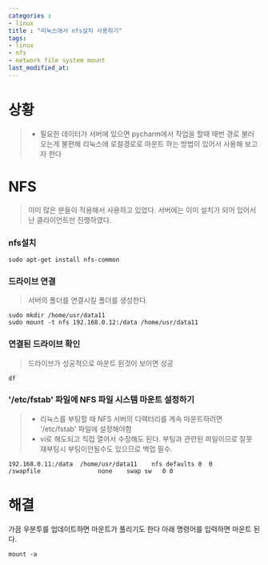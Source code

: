```yaml
---
categories : 
- linux
title : "리눅스에서 nfs설치 사용하기"
tags:
- linux
- nfs
- network file system mount
last_modified_at:
---
```


# 상황
> - 필요한 데이터가 서버에 있으면 pycharm에서 작업을 할때 매번 경로 불러오는게 불편해 리눅스에 로컬경로로 마운트 하는 방법이 있어서 사용해 보고자 한다

# NFS
> 이미 많은 분들이 적용해서 사용하고 있었다. 서버에는 이미 설치가 되어 있어서 난 클라이언트만 진행하였다.


### nfs설치
``` shell
sudo apt-get install nfs-common
```
### 드라이브 연결
> 서버의 폴더를 연결시킬 폴더를 생성한다.
``` shell
sudo mkdir /home/usr/data11
sudo mount -t nfs 192.168.0.12:/data /home/usr/data11
```
### 연결된 드라이브 확인
> 드라이브가 성공적으로 마운트 된것이 보이면 성공
``` shell
df
```


### '/etc/fstab' 파일에 NFS 파일 시스템 마운트 설정하기
> - 리눅스를 부팅할 때 NFS 서버의 디렉터리를 계속 마운트하려면 '/etc/fstab' 파일에 설정해야함
> - vi로 해도되고 직접 열어서 수정해도 된다. 부팅과 관련된 파일이므로 잘못 재부팅시 부팅이안될수도 있으므로 백업 필수.

``` shell
192.168.0.11:/data	/home/usr/data11	nfs	defaults 0	0
/swapfile                none    swap sw   0 0
```

# 해결

가끔 우분투를 업데이트하면 마운트가 풀리기도 한다 
아래 명령어를 입력하면 마운트 된다.
```shell
mount -a
```
